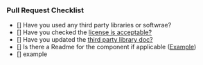 ### Pull Request Checklist ###
- [] Have you used any third party libraries or softwrae?
- [] Have you checked the [license is acceptable?](https://github.com/sardap/Capstone-2019-Data-Sharing/wiki/%2384_spike_acceptable_licenses)
- [] Have you updated the [third party library doc?](https://docs.google.com/spreadsheets/d/1JBfES5GyR0PX2k0xXWG1XyFLgJ7_VYJK9HWqUOIve1s/edit#gid=0)
- [] Is there a Readme for the component if applicable ([Example](https://github.com/sardap/Capstone-2019-Data-Sharing/tree/issue%23109/src/BCF/Fetcher))
- [] example
